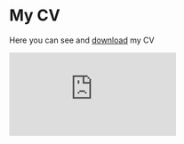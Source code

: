 # My CV


Here you can see and [download](https://raw.githubusercontent.com/GianmarcoAndreana/gianmarcoandreana.github.io/main/Gianmarco_Andreana_CV.pdf) my CV


<embed src="https://github.com/GianmarcoAndreana/gianmarcoandreana.github.io/files/7741571/Gianmarco_Andreana_CV.pdf" type="application/pdf">

